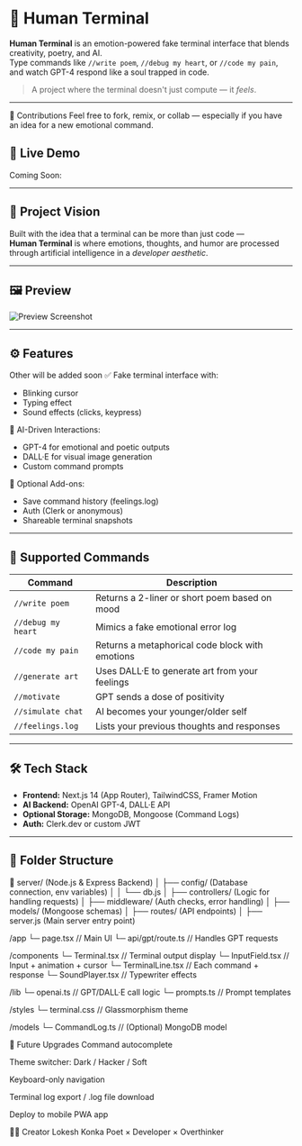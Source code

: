 
# 🧠 Human Terminal

**Human Terminal** is an emotion-powered fake terminal interface that blends creativity, poetry, and AI.  
Type commands like `//write poem`, `//debug my heart`, or `//code my pain`, and watch GPT-4 respond like a soul trapped in code.

> A project where the terminal doesn't just compute — it *feels*.

---
🤝 Contributions
Feel free to fork, remix, or collab — especially if you have an idea for a new emotional command.

## 🌌 Live Demo

Coming Soon:

---

## 🎯 Project Vision

Built with the idea that a terminal can be more than just code —  
**Human Terminal** is where emotions, thoughts, and humor are processed through artificial intelligence in a *developer aesthetic*.

---

## 🖼️ Preview

![Preview Screenshot](./public/demo.png)

---

## ⚙️ Features
Other will be added soon
✅ Fake terminal interface with:
- Blinking cursor
- Typing effect
- Sound effects (clicks, keypress)

🤖 AI-Driven Interactions:
- GPT-4 for emotional and poetic outputs
- DALL·E for visual image generation
- Custom command prompts

💾 Optional Add-ons:
- Save command history (feelings.log)
- Auth (Clerk or anonymous)
- Shareable terminal snapshots

---

## 🔡 Supported Commands

| Command            | Description                                         |
|--------------------|-----------------------------------------------------|
| `//write poem`     | Returns a 2-liner or short poem based on mood       |
| `//debug my heart` | Mimics a fake emotional error log                   |
| `//code my pain`   | Returns a metaphorical code block with emotions     |
| `//generate art`   | Uses DALL·E to generate art from your feelings      |
| `//motivate`       | GPT sends a dose of positivity                      |
| `//simulate chat`  | AI becomes your younger/older self                  |
| `//feelings.log`   | Lists your previous thoughts and responses          |

---

## 🛠 Tech Stack

- **Frontend:** Next.js 14 (App Router), TailwindCSS, Framer Motion
- **AI Backend:** OpenAI GPT-4, DALL·E API
- **Optional Storage:** MongoDB, Mongoose (Command Logs)
- **Auth:** Clerk.dev or custom JWT

---

## 🧠 Folder Structure
📂 server/           (Node.js & Express Backend)
│   ├── config/        (Database connection, env variables)
│   │   └── db.js
│   ├── controllers/   (Logic for handling requests)
│   ├── middleware/    (Auth checks, error handling)
│   ├── models/        (Mongoose schemas)
│   ├── routes/        (API endpoints)
│   ├── server.js      (Main server entry point)

/app
└─ page.tsx // Main UI
└─ api/gpt/route.ts // Handles GPT requests

/components
└─ Terminal.tsx // Terminal output display
└─ InputField.tsx // Input + animation + cursor
└─ TerminalLine.tsx // Each command + response
└─ SoundPlayer.tsx // Typewriter effects

/lib
└─ openai.ts // GPT/DALL·E call logic
└─ prompts.ts // Prompt templates

/styles
└─ terminal.css // Glassmorphism theme

/models
└─ CommandLog.ts // (Optional) MongoDB model



🔮 Future Upgrades
 Command autocomplete

 Theme switcher: Dark / Hacker / Soft

 Keyboard-only navigation

 Terminal log export / .log file download

 Deploy to mobile PWA app




🧑‍💻 Creator
Lokesh Konka
Poet × Developer × Overthinker

